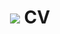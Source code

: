 ---
layout: null
title: <img src="https://raw.githubusercontent.com/dariopasquali/dariopasquali.github.io/portfolYOU/assets/fav_cv.ico"> CV</link>
weight: 3
external_url: https://github.com/dariopasquali/dariopasquali.github.io/raw/portfolYOU/assets/dario_pasquali_cv.pdf
---